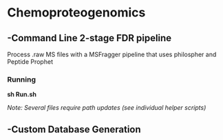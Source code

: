 # Chemoproteogenomics
## -Command Line 2-stage FDR pipeline 
 Process .raw MS files with a MSFragger pipeline that uses philospher and Peptide Prophet 

### Running

__sh Run.sh__
 
_Note: Several files require path updates (see individual helper scripts)_

## -Custom Database Generation
